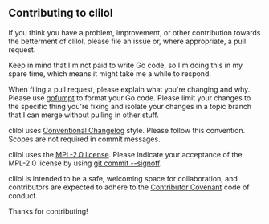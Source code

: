 ## Contributing to clilol

If you think you have a problem, improvement, or other contribution
towards the betterment of clilol, please file an issue or, where
appropriate, a pull request.

Keep in mind that I'm not paid to write Go code, so I'm doing this in my
spare time, which means it might take me a while to respond.

When filing a pull request, please explain what you're changing and why.
Please use [gofumpt](https://github.com/mvdan/gofumpt) to format your Go
code. Please limit your changes to the specific thing you're fixing and
isolate your changes in a topic branch that I can merge without pulling
in other stuff.

clilol uses [Conventional
Changelog](https://github.com/conventional-changelog/conventional-changelog-angular/blob/master/convention.md)
style. Please follow this convention. Scopes are not required in commit
messages.

clilol uses the [MPL-2.0
license](https://www.mozilla.org/en-US/MPL/2.0/). Please indicate your
acceptance of the MPL-2.0 license by using [git commit
--signoff](https://git-scm.com/docs/git-commit#Documentation/git-commit.txt--s).

clilol is intended to be a safe, welcoming space for collaboration, and
contributors are expected to adhere to the [Contributor
Covenant](http://contributor-covenant.org) code of conduct.

Thanks for contributing!
